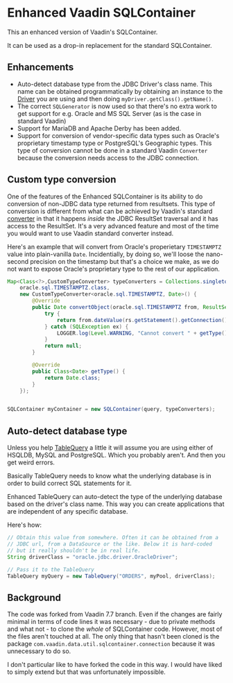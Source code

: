 # Enhanced Vaadin SQLContainer

This an enhanced version of Vaadin's SQLContainer.

It can be used as a drop-in replacement for the standard SQLContainer.



## Enhancements

* Auto-detect database type from the JDBC Driver's class name. This name
can be obtained programmatically by obtaining an instance to the 
[Driver](https://docs.oracle.com/javase/8/docs/api/java/sql/Driver.html)
you are using and then doing `myDriver.getClass().getName()`.
* The correct `SQLGenerator` is now used so that there's no extra work
to get support for e.g. Oracle and MS SQL Server (as is the case in 
standard Vaadin)
* Support for MariaDB and Apache Derby has been added.
* Support for conversion of vendor-specific data types such as Oracle's
proprietary timestamp type or PostgreSQL's Geographic types. This type of
conversion cannot be done in a standard Vaadin `Converter` because the 
conversion needs access to the JDBC connection.


## Custom type conversion

One of the features of the Enhanced SQLContainer is its ability to do
conversion of non-JDBC data type returned from resultsets. This type of
conversion is different from what can be achieved by Vaadin's standard
[converter](https://vaadin.com/api/com/vaadin/data/util/converter/Converter.html)
in that it happens *inside* the JDBC ResultSet traversal and it has access
to the ResultSet. It's a very advanced feature and most of the time you would
want to use Vaadin standard converter instead.
     
Here's an example that will convert from Oracle's properietary `TIMESTAMPTZ`
value into plain-vanilla `Date`. Incidentially, by doing so, we'll loose the 
nano-second precision on the timestamp but that's a choice we make, as we do not want
to expose Oracle's proprietary type to the rest of our application.

```java
Map<Class<?>,CustomTypeConverter> typeConverters = Collections.singletonMap(
    oracle.sql.TIMESTAMPTZ.class,
    new CustomTypeConverter<oracle.sql.TIMESTAMPTZ, Date>() {
        @Override
        public Date convertObject(oracle.sql.TIMESTAMPTZ from, ResultSet rs) {
            try {
                return from.dateValue(rs.getStatement().getConnection());
            } catch (SQLException ex) {
                LOGGER.log(Level.WARNING, "Cannot convert " + getType().getName(), ex);
            }
            return null;
        }

        @Override
        public Class<Date> getType() {
            return Date.class;
        }
    });


SQLContainer myContainer = new SQLContainer(query, typeConverters);
```


## Auto-detect database type

Unless you help [TableQuery](https://vaadin.com/api/com/vaadin/data/util/sqlcontainer/query/TableQuery.html) 
a little it will assume you are using either of HSQLDB, MySQL and PostgreSQL.
Which you probably aren't. And then you get weird errors.

Basically TableQuery needs to know what the underlying database is in order
to build correct SQL statements for it.

Enhanced TableQuery can auto-detect the type of the underlying database
based on the driver's class name. This way you can create applications that
are independent of any specific database.

Here's how:

```java
// Obtain this value from somewhere. Often it can be obtained from a
// JDBC url, from a DataSource or the like. Below it is hard-coded
// but it really shouldn't be in real life.
String driverClass = "oracle.jdbc.driver.OracleDriver";

// Pass it to the TableQuery
TableQuery myQuery = new TableQuery("ORDERS", myPool, driverClass);
```



## Background

The code was forked from Vaadin 7.7 branch. Even if the changes are fairly
minimal in terms of code lines it was necessary - due to private methods
and what not - to clone the *whole* of SQLContainer code. However, most of the 
files aren't touched at all. The only thing that hasn't been cloned is the
package `com.vaadin.data.util.sqlcontainer.connection` because it was 
unnecessary to do so.

I don't particular like to have forked the code in this way. I would have liked
to simply extend but that was unfortunately impossible.